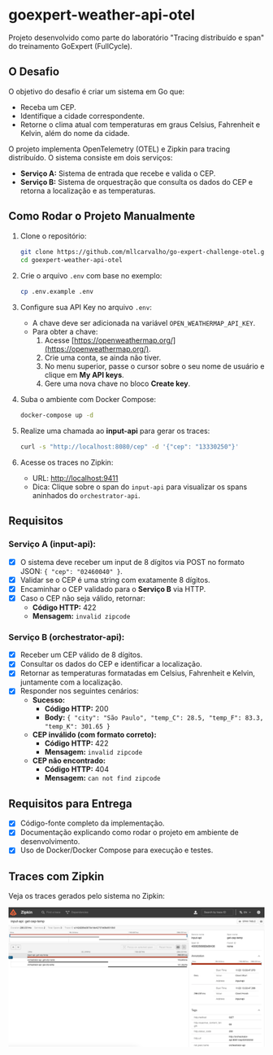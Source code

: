 # goexpert-weather-api-otel

Projeto desenvolvido como parte do laboratório "Tracing distribuído e span" do treinamento GoExpert (FullCycle).

## O Desafio

O objetivo do desafio é criar um sistema em Go que:

- Receba um CEP.
- Identifique a cidade correspondente.
- Retorne o clima atual com temperaturas em graus Celsius, Fahrenheit e Kelvin, além do nome da cidade.

O projeto implementa OpenTelemetry (OTEL) e Zipkin para tracing distribuído. O sistema consiste em dois serviços:

- **Serviço A:** Sistema de entrada que recebe e valida o CEP.
- **Serviço B:** Sistema de orquestração que consulta os dados do CEP e retorna a localização e as temperaturas.

## Como Rodar o Projeto Manualmente

1. Clone o repositório:
   ```bash
   git clone https://github.com/mllcarvalho/go-expert-challenge-otel.git
   cd goexpert-weather-api-otel
   ```

2. Crie o arquivo `.env` com base no exemplo:
   ```bash
   cp .env.example .env
   ```

3. Configure sua API Key no arquivo `.env`:
   - A chave deve ser adicionada na variável `OPEN_WEATHERMAP_API_KEY`.
   - Para obter a chave:
     1. Acesse [https://openweathermap.org/](https://openweathermap.org/).
     2. Crie uma conta, se ainda não tiver.
     3. No menu superior, passe o cursor sobre o seu nome de usuário e clique em **My API keys**.
     4. Gere uma nova chave no bloco **Create key**.

4. Suba o ambiente com Docker Compose:
   ```bash
   docker-compose up -d
   ```

5. Realize uma chamada ao **input-api** para gerar os traces:
   ```bash
   curl -s "http://localhost:8080/cep" -d '{"cep": "13330250"}'
   ```

6. Acesse os traces no Zipkin:
   - URL: [http://localhost:9411](http://localhost:9411)
   - Dica: Clique sobre o span do `input-api` para visualizar os spans aninhados do `orchestrator-api`.

## Requisitos

### Serviço A (input-api):

- [x] O sistema deve receber um input de 8 dígitos via POST no formato JSON: `{ "cep": "02460040" }`.
- [x] Validar se o CEP é uma string com exatamente 8 dígitos.
- [x] Encaminhar o CEP validado para o **Serviço B** via HTTP.
- [x] Caso o CEP não seja válido, retornar:
  - **Código HTTP:** 422
  - **Mensagem:** `invalid zipcode`

### Serviço B (orchestrator-api):

- [x] Receber um CEP válido de 8 dígitos.
- [x] Consultar os dados do CEP e identificar a localização.
- [x] Retornar as temperaturas formatadas em Celsius, Fahrenheit e Kelvin, juntamente com a localização.
- [x] Responder nos seguintes cenários:
  - **Sucesso:**
    - **Código HTTP:** 200
    - **Body:** `{ "city": "São Paulo", "temp_C": 28.5, "temp_F": 83.3, "temp_K": 301.65 }`
  - **CEP inválido (com formato correto):**
    - **Código HTTP:** 422
    - **Mensagem:** `invalid zipcode`
  - **CEP não encontrado:**
    - **Código HTTP:** 404
    - **Mensagem:** `can not find zipcode`

## Requisitos para Entrega

- [x] Código-fonte completo da implementação.
- [x] Documentação explicando como rodar o projeto em ambiente de desenvolvimento.
- [x] Uso de Docker/Docker Compose para execução e testes.

## Traces com Zipkin

Veja os traces gerados pelo sistema no Zipkin:

![zipkin-traces](assets/2024-11-23.png)

